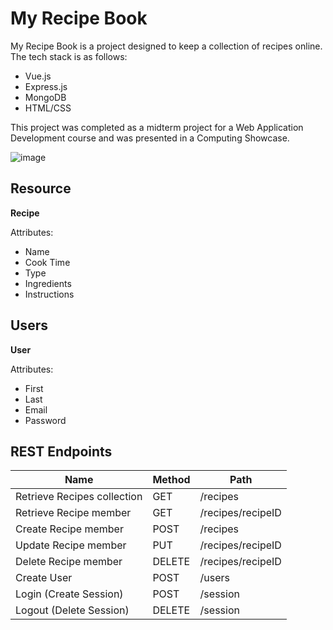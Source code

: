 # My Recipe Book

My Recipe Book is a project designed to keep a collection of recipes online. The tech stack is as follows:

* Vue.js
* Express.js
* MongoDB
* HTML/CSS

This project was completed as a midterm project for a Web Application Development course and was presented in a Computing Showcase.

![image](https://github.com/GTatertots/recipe-book/assets/112660424/6030e62a-d321-4eac-b704-1a9d5b035663)

## Resource

**Recipe**

Attributes:

* Name
* Cook Time
* Type
* Ingredients
* Instructions

## Users

**User**
 
Attributes:

* First
* Last
* Email
* Password

## REST Endpoints

Name                        | Method | Path
----------------------------|--------|------------------
Retrieve Recipes collection | GET    | /recipes
Retrieve Recipe member      | GET    | /recipes/recipeID
Create Recipe member        | POST   | /recipes
Update Recipe member        | PUT    | /recipes/recipeID
Delete Recipe member        | DELETE | /recipes/recipeID
Create User		    | POST   | /users
Login (Create Session)      | POST   | /session
Logout (Delete Session)     | DELETE | /session

